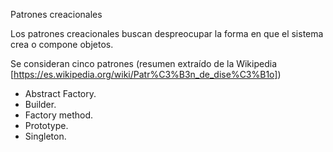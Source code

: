 Patrones creacionales

Los patrones creacionales buscan despreocupar la forma en que el sistema crea o compone objetos.

Se consideran cinco patrones (resumen extraído de la Wikipedia [https://es.wikipedia.org/wiki/Patr%C3%B3n_de_dise%C3%B1o])

- Abstract Factory. 
- Builder.
- Factory method.
- Prototype.
- Singleton.
                          
